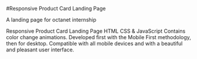 #Responsive Product Card Landing Page

A landing page for octanet internship

Responsive Product Card Landing Page HTML CSS & JavaScript
Contains color change animations.
Developed first with the Mobile First methodology, then for desktop.
Compatible with all mobile devices and with a beautiful and pleasant user interface.

